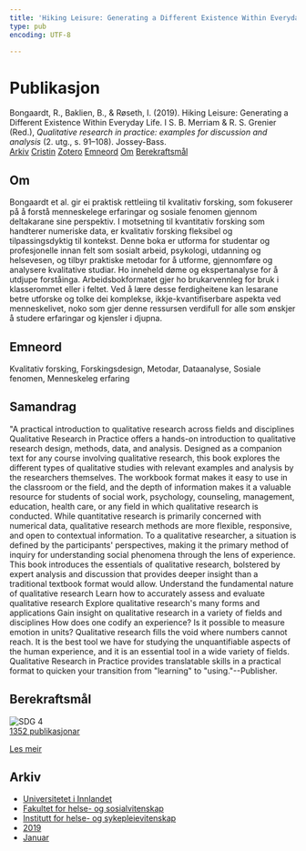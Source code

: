 ```yaml
---
title: 'Hiking Leisure: Generating a Different Existence Within Everyday Life'
type: pub
encoding: UTF-8

---
```

<h1>Publikasjon</h1>
<article id="csl-bib-container-EZ36JDBE" class="csl-bib-container">
  <div class="csl-bib-body"> <div class="csl-entry">Bongaardt, R., Baklien, B., &#38; Røseth, I. (2019). Hiking Leisure: Generating a Different Existence Within Everyday Life. I S. B. Merriam &#38; R. S. Grenier (Red.), <i>Qualitative research in practice: examples for discussion and analysis</i> (2. utg., s. 91–108). Jossey-Bass.</div> </div>
  <div class="csl-bib-buttons">
    <a href="#taxonomy-article-EZ36JDBE" alt="archive" class="csl-bib-button">Arkiv</a>
    <a href="https://app.cristin.no/results/show.jsf?id=1654653" alt="Cristin" class="csl-bib-button">Cristin</a>
    <a href="http://zotero.org/groups/5881554/items/EZ36JDBE" alt="Zotero" class="csl-bib-button">Zotero</a>
    <a href="#keywords-article-EZ36JDBE" alt="keywords" class="csl-bib-button">Emneord</a>
    <a href="#about-article-EZ36JDBE" alt="about_pub" class="csl-bib-button">Om</a>
    <a href="#sdg-article-EZ36JDBE" alt="sdg" class="csl-bib-button">Berekraftsmål</a>
  </div>
  <div id="csl-bib-meta-container-EZ36JDBE"></div>
</article>
<div id="csl-bib-meta-EZ36JDBE" class="csl-bib-meta">
  <article id="about-article-EZ36JDBE" class="about_pub-article">
    <h1>Om</h1>
    Bongaardt et al. gir ei praktisk rettleiing til kvalitativ forsking, som fokuserer på å forstå menneskelege erfaringar og sosiale fenomen gjennom deltakarane sine perspektiv. I motsetning til kvantitativ forsking som handterer numeriske data, er kvalitativ forsking fleksibel og tilpassingsdyktig til kontekst. Denne boka er utforma for studentar og profesjonelle innan felt som sosialt arbeid, psykologi, utdanning og helsevesen, og tilbyr praktiske metodar for å utforme, gjennomføre og analysere kvalitative studiar. Ho inneheld døme og ekspertanalyse for å utdjupe forståinga. Arbeidsbokformatet gjer ho brukarvennleg for bruk i klasserommet eller i feltet. Ved å lære desse ferdigheitene kan lesarane betre utforske og tolke dei komplekse, ikkje-kvantifiserbare aspekta ved menneskelivet, noko som gjer denne ressursen verdifull for alle som ønskjer å studere erfaringar og kjensler i djupna.
  </article>
  <article id="keywords-article-EZ36JDBE" class="keywords-article">
    <h1>Emneord</h1>
    Kvalitativ forsking, Forskingsdesign, Metodar, Dataanalyse, Sosiale fenomen, Menneskeleg erfaring
  </article>
  <article id="abstract-article-EZ36JDBE" class="abstract-article">
    <h1>Samandrag</h1>
    "A practical introduction to qualitative research across fields and disciplines Qualitative Research in Practice offers a hands-on introduction to qualitative research design, methods, data, and analysis. Designed as a companion text for any course involving qualitative research, this book explores the different types of qualitative studies with relevant examples and analysis by the researchers themselves. The workbook format makes it easy to use in the classroom or the field, and the depth of information makes it a valuable resource for students of social work, psychology, counseling, management, education, health care, or any field in which qualitative research is conducted. While quantitative research is primarily concerned with numerical data, qualitative research methods are more flexible, responsive, and open to contextual information. To a qualitative researcher, a situation is defined by the participants' perspectives, making it the primary method of inquiry for understanding social phenomena through the lens of experience. This book introduces the essentials of qualitative research, bolstered by expert analysis and discussion that provides deeper insight than a traditional textbook format would allow. Understand the fundamental nature of qualitative research Learn how to accurately assess and evaluate qualitative research Explore qualitative research's many forms and applications Gain insight on qualitative research in a variety of fields and disciplines How does one codify an experience? Is it possible to measure emotion in units? Qualitative research fills the void where numbers cannot reach. It is the best tool we have for studying the unquantifiable aspects of the human experience, and it is an essential tool in a wide variety of fields. Qualitative Research in Practice provides translatable skills in a practical format to quicken your transition from "learning" to "using."--Publisher.
  </article>
  <article id="sdg-article-EZ36JDBE" class="sdg-article">
    <h1>Berekraftsmål</h1>
    <div class="sdg-container"><div id="sdg4" class="sdg">
        <img src="{{< params subfolder >}}images/sdg/sdg04_nn.png" class="image" alt="SDG 4">
        <div class="sdg-overlay">
          <a href="/nn/archive/?key=?sdg=4#archive" class="sdg-publication-count"><span>1352</span> publikasjonar</a>
          <p><a href="https://fn.no/om-fn/fns-baerekraftsmaal/god-utdanning?lang=nno-NO" class="sdg-read-more">Les meir</a></p>
        </div>
      </div></div>
  </article>
  <article id="taxonomy-article-EZ36JDBE" class="taxonomy-article">
    <h1>Arkiv</h1>
    <ul>
      <li>
        <a href="/nn/archive/?key=3DCRN523">Universitetet i Innlandet</a>
      </li>
      <li>
        <a href="/nn/archive/?key=IDKFS3MX">Fakultet for helse- og sosialvitenskap</a>
      </li>
      <li>
        <a href="/nn/archive/?key=GTV4ECMZ">Institutt for helse- og sykepleievitenskap</a>
      </li>
      <li>
        <a href="/nn/archive/?key=E7THIEEM">2019</a>
      </li>
      <li>
        <a href="/nn/archive/?key=7JE8LLZ8">Januar</a>
      </li>
    </ul>
  </article>
</div>
